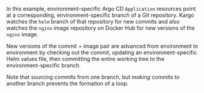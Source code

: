 In this example, environment-specific Argo CD `Application` resources point at a
corresponding, environment-specific branch of a Git repository. Kargo watches
the `helm` branch of that repository for new commits and also watches the
`nginx` image repository on Docker Hub for new versions of the `nginx` image.

New versions of the commit + image pair are advanced from environment to
environment by checking out the commit, updating an environment-specific Helm
values file, then committing the entire working tree to the environment-specific
branch.

Note that sourcing commits from one branch, but _making_ commits to another
branch prevents the formation of a loop.
